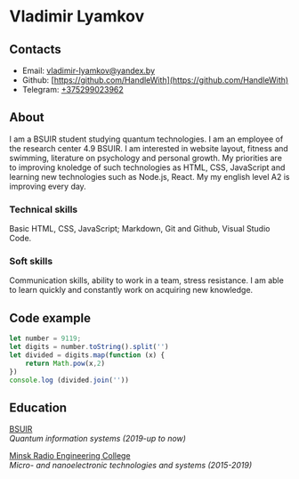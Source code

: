 # Vladimir Lyamkov

## Contacts

+ Email: vladimir-lyamkov@yandex.by 
+ Github: [https://github.com/HandleWith](https://github.com/HandleWith)
+ Telegram: [+375299023962](https://t.me/H4ndleWithC4re)

## About

I am a BSUIR student studying quantum technologies. I am an employee of the research center 4.9 BSUIR. I am interested in website layout, fitness and swimming, literature on psychology and personal growth. My priorities are to improving knoledge of such technologies as HTML, CSS, JavaScript and learning new technologies such as Node.js, React. My my english level A2 is improving every day.

### Technical skills

Basic HTML, CSS, JavaScript; Markdown, Git and Github, Visual Studio Code. 

### Soft skills

Communication skills, ability to work in a team, stress resistance. I am able to learn quickly and constantly work on acquiring new knowledge.

## Code example

```javascript
let number = 9119;
let digits = number.toString().split('')
let divided = digits.map(function (x) {
    return Math.pow(x,2)
})
console.log (divided.join(''))
```

## Education

[BSUIR](https://www.bsuir.by/)   
*Quantum information systems (2019-up to now)*

[Minsk Radio Engineering College](https://www.mrk-bsuir.by/ru)  
*Micro- and nanoelectronic technologies and systems (2015-2019)*



